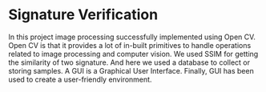# Signature Verification

In this project image processing successfully implemented using Open CV. Open CV is that it provides a lot of in-built primitives to handle operations related to image processing and computer vision. We used SSIM for getting the similarity of two signature. And here we used a database to collect or storing samples. A GUI is a Graphical User Interface. Finally, GUI has been used to create a user-friendly environment.
